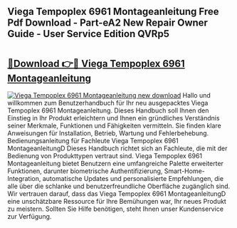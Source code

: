 ## Viega Tempoplex 6961 Montageanleitung Free Pdf Download - Part-eA2 New Repair Owner Guide - User Service Edition QVRp5

# <h2><a href="http://df73x5x.blite.top/?on=Viega+Tempoplex+6961+Montageanleitung">🔗Download 👉🔴 Viega Tempoplex 6961 Montageanleitung</a></h2>

[![Viega Tempoplex 6961 Montageanleitung new download](https://i.imgur.com/lujVjoI.png)](http://df73x5x.blite.top/?on=Viega+Tempoplex+6961+Montageanleitung)
Hallo und willkommen zum Benutzerhandbuch für Ihr neu ausgepacktes Viega Tempoplex 6961 Montageanleitung. Dieses Handbuch soll Ihnen den Einstieg in Ihr Produkt erleichtern und Ihnen ein gründliches Verständnis seiner Merkmale, Funktionen und Fähigkeiten vermitteln. Sie finden klare Anweisungen für Installation, Betrieb, Wartung und Fehlerbehebung. Bedienungsanleitung für Fachleute Viega Tempoplex 6961 MontageanleitungD Dieses Handbuch richtet sich an Fachleute, die mit der Bedienung von Produkttypen vertraut sind. Viega Tempoplex 6961 Montageanleitung bietet Benutzern eine umfangreiche Palette erweiterter Funktionen, darunter biometrische Authentifizierung, Smart-Home-Integration, automatische Updates und personalisierte Empfehlungen, die alle über die schlanke und benutzerfreundliche Oberfläche zugänglich sind. Wir vertrauen darauf, dass das Viega Tempoplex 6961 MontageanleitungD eine unschätzbare Ressource für Ihre Bemühungen war, Ihr neues Produkt zu meistern. Sollten Sie Hilfe benötigen, steht Ihnen unser Kundenservice zur Verfügung.

